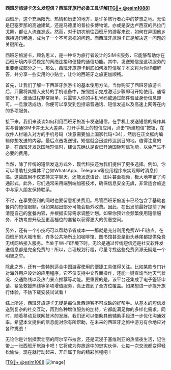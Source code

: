 **西班牙旅游卡怎么发短信？西班牙旅行必备工具详解[[TG💪+ @esim1088](https://t.me/s/esim1088)]**

西班牙，这个充满阳光、热情和历史的地方，是许多旅行者心中的梦想之地。无论是巴塞罗那的高迪建筑，还是马德里的普拉多博物馆，亦或是安达卢西亚的弗拉门戈舞，都让人流连忘返。然而，对于初次前往西班牙的游客来说，如何在异国他乡保持通讯畅通，成为了一个不可忽视的问题。而西班牙旅游卡正是解决这一问题的关键所在。

西班牙旅游卡，顾名思义，是一种专为旅行者设计的SIM卡服务，它能够帮助你在西班牙境内享受稳定的网络连接和便捷的通信功能。其中，发送短信是这项服务的重要组成部分之一。那么，西班牙旅游卡到底如何发短信呢？本文将为你详细解答，并分享一些实用的小贴士，让你的西班牙之旅更加顺畅。

首先，让我们了解一下西班牙旅游卡的基本使用方法。当你购买了西班牙旅游卡后，只需将其插入支持的手机设备中，按照提示完成激活步骤即可开始使用。通常情况下，激活过程非常简单，只需输入你的手机号码或通过邮件验证身份信息即可。一旦激活成功，你便可以享受到包括语音通话、短信发送以及高速上网等在内的多项服务。

接下来，我们来谈谈如何利用西班牙旅游卡发送短信。在手机上发送短信的操作其实与普通SIM卡并无太大差异。打开手机上的短信应用，点击“新建短信”按钮，在收件人栏输入对方的手机号码（注意需要加上国家代码+34），然后在正文框内编辑你想发送的内容。最后点击发送键，短信就会迅速传达到目的地。值得注意的是，在西班牙发送国际短信时，建议先确认是否已开通国际短信功能，以免产生不必要的费用。

当然，除了传统的短信发送方式外，现代科技还为我们提供了更多选择。例如，你可以借助社交媒体平台如WhatsApp、Telegram等应用程序来实现即时消息传递。这些应用不仅支持文字聊天，还能发送语音、图片甚至视频，极大地丰富了沟通形式。此外，它们通常采用端到端加密技术，确保信息安全无虞，非常适合旅途中与家人朋友保持联系。

不过，在享受便利的同时也要留意相关费用。尽管西班牙旅游卡已经包含了基础套餐内的短信限额，但如果超出部分可能会额外收费。因此，在出发前最好提前了解清楚自己的套餐内容，并根据实际需求调整计划。如果你预计会频繁使用短信服务，不妨考虑升级至更高档位的套餐以获得更大的优惠空间。

另外，还有一个小技巧可以帮助节省成本——那就是充分利用免费Wi-Fi热点。在西班牙的大城市里，许多公共场所比如咖啡馆、图书馆甚至是街头巷尾都提供免费无线网络接入服务。当处于Wi-Fi环境下时，无论是通过传统短信还是社交软件发送信息都是完全免费的！所以，合理规划行程，尽量寻找这些免费资源无疑是一个明智之举。

除此之外，还有一些特别适合中国游客使用的便捷工具值得关注。比如某款专门针对海外用户设计的应用程序，它不仅支持中文界面操作，还能一键查询当地天气状况、交通路线以及热门景点推荐等功能。更重要的是，该平台还集成了电子签证申请、紧急救援热线等多项增值服务，真正做到了全方位覆盖。如果想进一步提升旅行体验，不妨下载安装试试看！

综上所述，西班牙旅游卡无疑是每位赴西游客不可或缺的好帮手。从基本的短信发送到复杂的社交互动，再到各种增值服务的加持，它都能满足你的多样化需求。同时，随着移动互联网技术的发展，我们还可以借助其他辅助手段进一步优化沟通效率。希望本文提供的信息能对你有所帮助，在未来的西班牙之旅中游刃有余地应对各种挑战！

无论你是计划探索壮丽的阿尔罕布拉宫，还是沉浸于塞维利亚的热情夜生活，记住带上一张西班牙旅游卡吧！它将成为你旅途中的忠实伙伴，让每一次交流都变得轻松愉快。现在就行动起来，开启属于你的精彩旅程吧！

[[TG💪+ @esim1088](https://t.me/s/esim1088) ![Image](https://i.postimg.cc/4NQfJmqS/Snipaste-2025-05-13-00-14-12.png)]